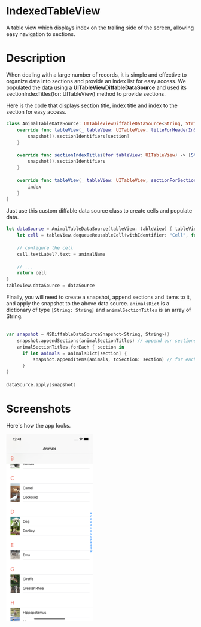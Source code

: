 # IndexedTableView
A table view which displays index on the trailing side of the screen, allowing easy navigation to sections.

# Description
When dealing with a large number of records, it is simple and effective to organize data into sections and provide an index list for easy access.
We populated the data using a **UITableViewDiffableDataSource** and used its sectionIndexTitles(for: UITableView) method to provide sections.

Here is the code that displays section title, index title and index to the section for easy access.
```swift
class AnimalTableDataSource: UITableViewDiffableDataSource<String, String> {
    override func tableView(_ tableView: UITableView, titleForHeaderInSection section: Int) -> String? {
        snapshot().sectionIdentifiers[section]
    }

    override func sectionIndexTitles(for tableView: UITableView) -> [String]? {
        snapshot().sectionIdentifiers
    }

    override func tableView(_ tableView: UITableView, sectionForSectionIndexTitle title: String, at index: Int) -> Int {
        index
    }
}
```

Just use this custom diffable data source class to create cells and populate data.
```swift
let dataSource = AnimalTableDataSource(tableView: tableView) { tableView, indexPath, animalName in
    let cell = tableView.dequeueReusableCell(withIdentifier: "Cell", for: indexPath)

    // configure the cell
    cell.textLabel?.text = animalName

    // ...
    return cell
}
tableView.dataSource = dataSource
```

Finally, you will need to create a snapshot, append sections and items to it, and apply the snapshot to the above data source. ```animalsDict``` is
a dictionary of type ```[String: String]``` and ```animalSectionTitles``` is an array of String.
```swift

var snapshot = NSDiffableDataSourceSnapshot<String, String>()
    snapshot.appendSections(animalSectionTitles) // append our sections
    animalSectionTitles.forEach { section in
      if let animals = animalsDict[section] {
          snapshot.appendItems(animals, toSection: section) // for each section, add the items corresponding to that section.
      }
}

dataSource.apply(snapshot)

```

# Screenshots
Here's how the app looks.

<img src="/Screenshots/App.png" width="231" height="500" alt="Indexed Table View">
